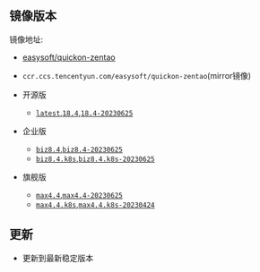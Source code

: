 ## 镜像版本

镜像地址: 

- [easysoft/quickon-zentao](https://hub.docker.com/r/easysoft/quickon-zentao)
- `ccr.ccs.tencentyun.com/easysoft/quickon-zentao`(mirror镜像)

- 开源版
  - [`latest`,`18.4`,`18.4-20230625`](https://www.zentao.net/download/zentaopms18.4-82629.html)

- 企业版
  - [`biz8.4`,`biz8.4-20230625`](https://www.zentao.net/download/biz8.4-82630.html)
  - [`biz8.4.k8s`,`biz8.4.k8s-20230625`](https://www.zentao.net/download/biz8.4-82630.html)

- 旗舰版
  - [`max4.4`,`max4.4-20230625`](https://www.zentao.net/download/max4.4-82631.html)
  - [`max4.4.k8s`,`max4.4.k8s-20230424`](https://www.zentao.net/download/max4.4-82631.html)

## 更新

- 更新到最新稳定版本

